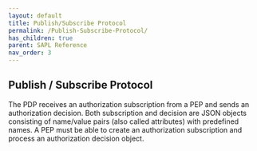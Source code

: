 ```yaml
---
layout: default
title: Publish/Subscribe Protocol
permalink: /Publish-Subscribe-Protocol/
has_children: true
parent: SAPL Reference
nav_order: 3
---
```


## Publish / Subscribe Protocol

The PDP receives an authorization subscription from a PEP and sends an authorization decision. Both subscription and decision are JSON objects consisting of name/value pairs (also called attributes) with predefined names. A PEP must be able to create an authorization subscription and process an authorization decision object.